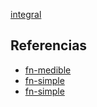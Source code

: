 [integral](pdf/integral.pdf)

## Referencias
- [fn-medible](./fn-medible.md)
- [fn-simple](./fn-simple.md)
- [fn-simple](./fn-simple.md)
